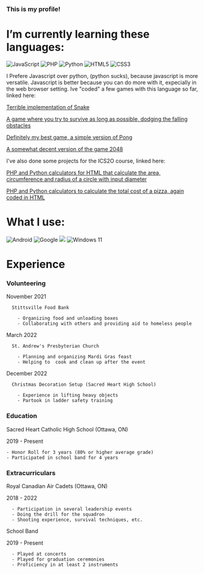 ### This is my profile!




# I’m currently learning these languages:

![JavaScript](https://img.shields.io/badge/javascript-%23323330.svg?style=for-the-badge&logo=javascript&logoColor=%23F7DF1E) ![PHP](https://img.shields.io/badge/php-%23777BB4.svg?style=for-the-badge&logo=php&logoColor=white) ![Python](https://img.shields.io/badge/python-3670A0?style=for-the-badge&logo=python&logoColor=ffdd54) ![HTML5](https://img.shields.io/badge/html5-%23E34F26.svg?style=for-the-badge&logo=html5&logoColor=white) ![CSS3](https://img.shields.io/badge/css3-%231572B6.svg?style=for-the-badge&logo=css3&logoColor=white)

I Prefere Javascript over python, (python sucks), because javascript is more versatile. Javascript is better because you can do more with it, expecially in the web browser setting. Ive "coded" a few games with this language so far, linked here:

[Terrible implementation of Snake](http://kdoshi.42web.io/game/game.html)

[A game where you try to survive as long as possible, dodging the falling obstacles](http://kdoshi.42web.io/game/game2.html)

[Definitely my best game, a simple version of Pong](http://kdoshi.42web.io/game/game3.html)

[A somewhat decent version of the game 2048](http://kdoshi.42web.io/game/game4.html)

I've also done some projects for the ICS2O course, linked here:

[PHP and Python calculators for HTML that calculate the area, circumference and radius of a circle with input diameter](https://github.com/Kaidyn-Doshi/Assignment-2)

[PHP and Python calculators to calculate the total cost of a pizza, again coded in HTML](https://github.com/Kaidyn-Doshi/Assignment-3)

# What I use:

![Android](https://img.shields.io/badge/Android-3DDC84?style=for-the-badge&logo=android&logoColor=white) ![Google](https://img.shields.io/badge/google-4285F4?style=for-the-badge&logo=google&logoColor=white) ![](https://img.shields.io/badge/lenovo%20laptop-E2231A?style=for-the-badge&logo=lenovo&logoColor=white) ![Windows 11](https://img.shields.io/badge/Windows%2011-%230079d5.svg?style=for-the-badge&logo=Windows%2011&logoColor=white)

# Experience

### Volunteering
  November 2021
  
      Stittsville Food Bank
      
        - Organizing food and unloading boxes
        - Collaborating with others and providing aid to homeless people
        
  March 2022
  
      St. Andrew's Presbyterian Church
      
        - Planning and organizing Mardi Gras feast
        - Helping to  cook and clean up after the event
        
  December 2022
  
      Christmas Decoration Setup (Sacred Heart High School)
      
        - Experience in lifting heavy objects
        - Partook in ladder safety training

### Education

Sacred Heart Catholic High School (Ottawa, ON)

2019 - Present

    - Honor Roll for 3 years (80% or higher average grade)
    - Participated in school band for 4 years

### Extracurriculars
  Royal Canadian Air Cadets (Ottawa, ON)

   2018 - 2022
    
      - Participation in several leadership events
      - Doing the drill for the squadron
      - Shooting experience, survival techniques, etc.

  School Band 

   2019 - Present
   
      - Played at concerts
      - Played for graduation ceremonies
      - Proficiency in at least 2 instruments
